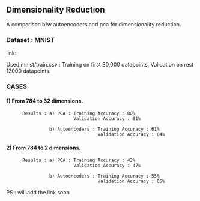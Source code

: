 ## Dimensionality Reduction

A comparison b/w autoencoders and pca for dimensionality reduction.

### Dataset : MNIST

link:

Used mnist/train.csv : Training on first 30,000 datapoints,
                       Validation on rest 12000 datapoints.
        

### CASES
  
  #### 1) From 784 to 32 dimensions.
          Results : a) PCA : Training Accuracy : 80%
                             Validation Accuracy : 91%
                    
                    b) Autoencoders : Training Accuracy : 61%
                                      Validation Accuracy : 84%
                                      
  #### 2) From 784 to 2 dimensions.
          Results : a) PCA : Training Accuracy : 43%
                             Validation Accuracy : 47%
                    
                    b) Autoencoders : Training Accuracy : 55%
                                      Validation Accuracy : 65%
  
  PS : will add the link soon
